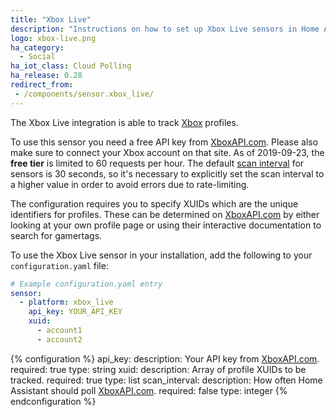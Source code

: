 ```yaml
---
title: "Xbox Live"
description: "Instructions on how to set up Xbox Live sensors in Home Assistant."
logo: xbox-live.png
ha_category:
  - Social
ha_iot_class: Cloud Polling
ha_release: 0.28
redirect_from:
 - /components/sensor.xbox_live/
---
```


The Xbox Live integration is able to track [Xbox](http://xbox.com/) profiles.

To use this sensor you need a free API key from
[XboxAPI.com](http://xboxapi.com).
Please also make sure to connect your Xbox account on that site. As of 
2019-09-23, the **free tier** is limited to 60 requests per hour. The default
[scan interval](https://www.home-assistant.io/docs/configuration/platform_options/#scan-interval)
for sensors is 30 seconds, so it's necessary to explicitly set the scan interval 
to a higher value in order to avoid errors due to rate-limiting.

The configuration requires you to specify XUIDs which are the unique identifiers
for profiles. These can be determined on [XboxAPI.com](http://xboxapi.com) by
either looking at your own profile page or using their interactive documentation
to search for gamertags.

To use the Xbox Live sensor in your installation,
add the following to your `configuration.yaml` file:

```yaml
# Example configuration.yaml entry
sensor:
  - platform: xbox_live
    api_key: YOUR_API_KEY
    xuid:
      - account1
      - account2
```

{% configuration %}
api_key:
  description: Your API key from [XboxAPI.com](http://xboxapi.com).
  required: true
  type: string
xuid:
  description: Array of profile XUIDs to be tracked.
  required: true
  type: list
scan_interval:
  description: How often Home Assistant should poll [XboxAPI.com](http://xboxapi.com).
  required: false
  type: integer
{% endconfiguration %}
